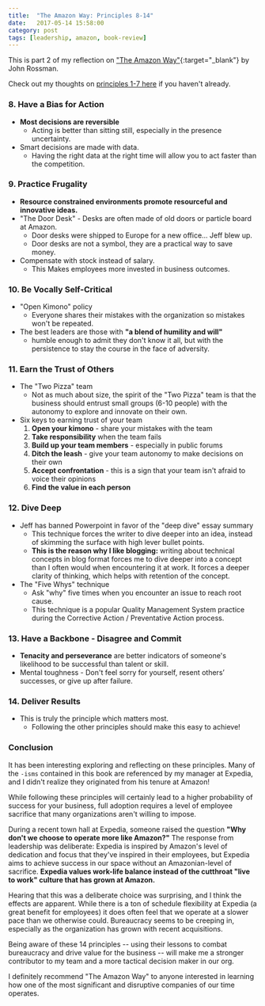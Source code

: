 ```yaml
---
title:  "The Amazon Way: Principles 8-14"
date:   2017-05-14 15:58:00
category: post
tags: [leadership, amazon, book-review]
---
```


This is part 2 of my reflection on ["The Amazon Way"][amzn]{:target="_blank"} by John Rossman.

Check out my thoughts on [principles 1-7 here][pt1] if you haven't already.

### 8. Have a Bias for Action
  - **Most decisions are reversible**
    - Acting is better than sitting still, especially in the presence uncertainty.
  - Smart decisions are made with data.
    - Having the right data at the right time will allow you to act faster than the competition.

### 9. Practice Frugality
  - **Resource constrained environments promote resourceful and innovative ideas.**
  - "The Door Desk" - Desks are often made of old doors or particle board at Amazon.
    - Door desks were shipped to Europe for a new office... Jeff blew up.
    - Door desks are not a symbol, they are a practical way to save money.
  - Compensate with stock instead of salary.
    - This Makes employees more invested in business outcomes.

### 10. Be Vocally Self-Critical
  - "Open Kimono" policy
    - Everyone shares their mistakes with the organization so mistakes won't be repeated.
  - The best leaders are those with **"a blend of humility and will"**
    - humble enough to admit they don't know it all, but with the persistence to stay the course in the face of adversity.

### 11. Earn the Trust of Others
  - The "Two Pizza" team
    - Not as much about size, the spirit of the "Two Pizza" team is that the business should entrust small groups (6-10 people) with the autonomy to explore and innovate on their own.
  - Six keys to earning trust of your team
    1. **Open your kimono** - share your mistakes with the team
    2. **Take responsibility** when the team fails
    3. **Build up your team members** - especially in public forums
    4. **Ditch the leash** - give your team autonomy to make decisions on their own
    5. **Accept confrontation** - this is a sign that your team isn't afraid to voice their opinions
    6. **Find the value in each person**

### 12. Dive Deep
  - Jeff has banned Powerpoint in favor of the "deep dive" essay summary
    - This technique forces the writer to dive deeper into an idea, instead of skimming the surface with high lever bullet points.
    - **This is the reason why I like blogging:** writing about technical concepts in blog format forces me to dive deeper into a concept than I often would when encountering it at work. It forces a deeper clarity of thinking, which helps with retention of the concept.
  - The "Five Whys" technique
    - Ask "why" five times when you encounter an issue to reach root cause.
    - This technique is a popular Quality Management System practice during the Corrective Action / Preventative Action process.

### 13. Have a Backbone - Disagree and Commit
  - **Tenacity and perseverance** are better indicators of someone's likelihood to be successful than talent or skill.
  - Mental toughness - Don't feel sorry for yourself, resent others’ successes, or give up after failure.

### 14. Deliver Results
  - This is truly the principle which matters most.
    - Following the other principles should make this easy to achieve!

### Conclusion

It has been interesting exploring and reflecting on these principles. Many of the `-isms` contained in this book are referenced by my manager at Expedia, and I didn't realize they originated from his tenure at Amazon!

While following these principles will certainly lead to a higher probability of success for your business, full adoption requires a level of employee sacrifice that many organizations aren't willing to impose.

During a recent town hall at Expedia, someone raised the question **"Why don't we choose to operate more like Amazon?"** The response from leadership was deliberate: Expedia is inspired by Amazon's level of dedication and focus that they've inspired in their employees, but Expedia aims to achieve success in our space without an Amazonian-level of sacrifice. **Expedia values work-life balance instead of the cutthroat "live to work" culture that has grown at Amazon.**

Hearing that this was a deliberate choice was surprising, and I think the effects are apparent. While there is a ton of schedule flexibility at Expedia (a great benefit for employees) it does often feel that we operate at a slower pace than we otherwise could. Bureaucracy seems to be creeping in, especially as the organization has grown with recent acquisitions.

Being aware of these 14 principles -- using their lessons to combat bureaucracy and drive value for the business -- will make me a stronger contributor to my team and a more tactical decision maker in our org.

I definitely recommend "The Amazon Way" to anyone interested in learning how one of the most significant and disruptive companies of our time operates.

[amzn]: https://www.amazon.com/Amazon-Way-Leadership-Principles-Disruptive/dp/1499296770
[pt1]: /posts/2017-05-06-the-amazon-way-pt-1/

